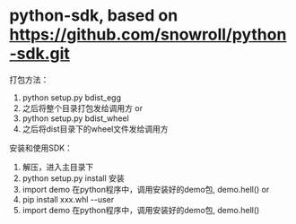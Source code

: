 # python-sdk, based on https://github.com/snowroll/python-sdk.git
打包方法：
1. python setup.py bdist_egg    
2. 之后将整个目录打包发给调用方
or
1. python setup.py bdist_wheel
2. 之后将dist目录下的wheel文件发给调用方
    
安装和使用SDK：
1. 解压，进入主目录下
2. python setup.py install 安装
3. import demo 在python程序中，调用安装好的demo包, demo.hell()
or
1. pip install xxx.whl --user
2. import demo 在python程序中，调用安装好的demo包, demo.hell()
